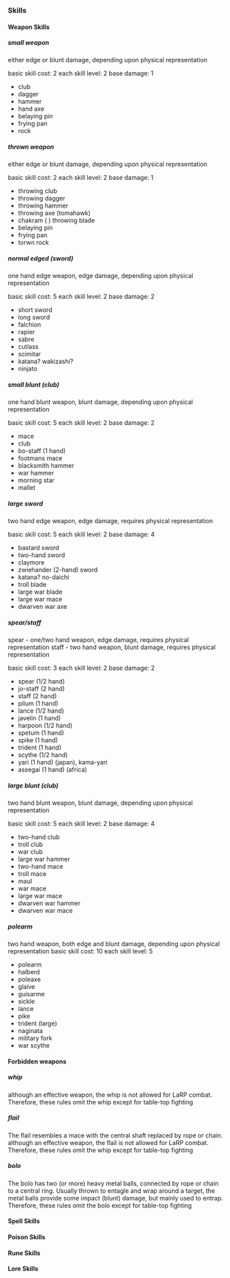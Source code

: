 
### Skills

#### Weapon Skills

##### small weapon
either edge or blunt damage, depending upon physical representation

basic skill cost: 2
each skill level: 2
base damage: 1

- club
- dagger
- hammer
- hand axe
- belaying pin
- frying pan
- rock

##### thrown weapon
either edge or blunt damage, depending upon physical representation

basic skill cost: 2
each skill level: 2
base damage: 1

- throwing club
- throwing dagger
- throwing hammer
- throwing axe (tomahawk)
- chakram (
) throwing blade
- belaying pin
- frying pan
- torwn rock

##### normal edged (sword)
one hand edge weapon, edge damage, depending upon physical representation

basic skill cost: 5
each skill level: 2
base damage: 2

- short sword
- long sword
- falchion
- rapier
- sabre
- cutlass
- scimitar
- katana? wakizashi?
- ninjato

##### small blunt (club)
one hand blunt weapon, blunt damage, depending upon physical representation

basic skill cost: 5
each skill level: 2
base damage: 2

- mace
- club
- bo-staff (1 hand)
- footmans mace
- blacksmith hammer
- war hammer
- morning star
- mallet

##### large sword
two hand edge weapon, edge damage, requires physical representation

basic skill cost: 5
each skill level: 2
base damage: 4

- bastard sword
- two-hand sword
- claymore
- zwiehander (2-hand) sword
- katana? no-daichi
- troll blade
- large war blade
- large war mace
- dwarven war axe

##### spear/staff
spear - one/two hand weapon, edge damage, requires physical representation
staff - two hand weapon, blunt damage, requires physical representation

basic skill cost: 3
each skill level: 2
base damage: 2

- spear (1/2 hand)
- jo-staff (2 hand)
- staff (2 hand)
- pilum (1 hand)
- lance (1/2 hand)
- javelin (1 hand)
- harpoon (1/2 hand)
- spetum (1 hand)
- spike (1 hand)
- trident (1 hand)
- scythe (1/2 hand)
- yari (1 hand) (japan), kama-yari
- assegai (1 hand) (africa)

##### large blunt (club)
two hand blunt weapon, blunt damage, depending upon physical representation

basic skill cost: 5
each skill level: 2
base damage: 4

- two-hand club
- troll club
- war club
- large war hammer
- two-hand mace
- troll mace
- maul
- war mace
- large war mace
- dwarven war hammer
- dwarven war mace

##### polearm
two hand weapon, both edge and blunt damage, depending upon physical representation
basic skill cost: 10
each skill level: 5
- polearm
- halberd
- poleaxe
- glaive
- guisarme
- sickle
- lance
- pike
- trident (large)
- naginata
- military fork
- war scythe

#### Forbidden weapons

##### whip
although an effective weapon, the whip is not allowed for LaRP combat.
Therefore, these rules omit the whip except for table-top fighting

##### flail
The flail resembles a mace with the central shaft replaced by rope or chain.
although an effective weapon, the flail is not allowed for LaRP combat.
Therefore, these rules omit the whip except for table-top fighting

##### bolo
The bolo has two (or more) heavy metal balls, connected by rope or chain
to a central ring. Usually thrown to entagle and wrap around a target,
the metal balls provide some impact (blunt) damage, but mainly used to entrap.
Therefore, these rules omit the bolo except for table-top fighting

#### Spell Skills

#### Poison Skills

#### Rune Skills

#### Lore Skills

